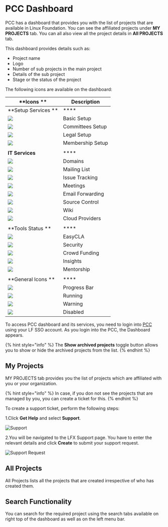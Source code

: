 # PCC Dashboard

PCC has a dashboard that provides you with the list of projects that are available in Linux Foundation. You can see the affiliated projects under **MY PROJECTS** tab. You can all also view all the project details in **All PROJECTS** tab. 

This dashboard provides details such as:

* Project name
* Logo
* Number of sub projects in the main project
* Details of the sub project
* Stage or the status of the project

The following icons are available on the dashboard:



| **Icons **              | **Description**   |
| ----------------------- | ----------------- |
| **Setup Services **     | ****              |
|  ![](broken-reference)  | Basic Setup       |
|  ![](broken-reference)  | Committees Setup  |
|  ![](broken-reference)  | Legal  Setup      |
|  ![](broken-reference)  | Membership Setup  |
|                         |                   |
| **IT Services**         | ****              |
|  ![](broken-reference)  | Domains           |
|  ![](broken-reference)  | Mailing List      |
|  ![](broken-reference)  | Issue Tracking    |
|  ![](broken-reference)  | Meetings          |
|  ![](broken-reference)  | Email Forwarding  |
|  ![](broken-reference)  | Source Control    |
|  ![](broken-reference)  | Wiki              |
|  ![](broken-reference)  | Cloud Providers   |
|                         |                   |
| **Tools Status **       | ****              |
|  ![](broken-reference)  | EasyCLA           |
| ![](broken-reference)   | Security          |
|  ![](broken-reference)  | Crowd Funding     |
|  ![](broken-reference)  | Insights          |
|  ![](broken-reference)  | Mentorship        |
|                         |                   |
| **General Icons **      | ****              |
|  ![](broken-reference)  | Progress Bar      |
|  ![](broken-reference)  | Running           |
|  ![](broken-reference)  | Warning           |
| ![](broken-reference)   | Disabled          |

To access PCC dashboard and its services, you need to login into [PCC](http://projectadmin.lfx.linuxfoundation.org) using your LF SSO account. As you login into the PCC, the Dashboard appears.

{% hint style="info" %}
The **Show archived projects** toggle button allows you to show or hide the archived projects from the list. 
{% endhint %}

## My Projects <a href="my-projects" id="my-projects"></a>

MY PROJECTS tab provides you the list of projects which are affiliated with you or your organization. 

{% hint style="info" %}
In case, if you don not see the projects that are managed by you, you can create a ticket for this.
{% endhint %}

To create a support ticket, perform the following steps:

1.Click **Get Help** and select **Support**.

![Support](https://gblobscdn.gitbook.com/assets%2F-MHQvtXGepWEfHqN_nkC%2F-MPsqxNkI8EzMv0ClU6w%2F-MPssJQEbst5Du47g3bK%2FSupport.png?alt=media\&token=ac403170-a6d3-4b1c-a492-4118364c807e)

2.You will be navigated to the LFX Support page. You have to enter the relevant details and click **Create** to submit your support request.

![Support Request](https://gblobscdn.gitbook.com/assets%2F-MHQvtXGepWEfHqN_nkC%2F-MPsqxNkI8EzMv0ClU6w%2F-MPsuJzMR1NcCJRUzSrk%2FSupport_Request.png?alt=media\&token=e6a07b16-74fe-4ae8-b649-00d42362d704)

## All Projects 

All Projects lists all the projects that are created irrespective of who has created them. 

## Search Functionality 

You can search for the required project using the search tabs available on right top of the dashboard as well as on the left menu bar. 



​
